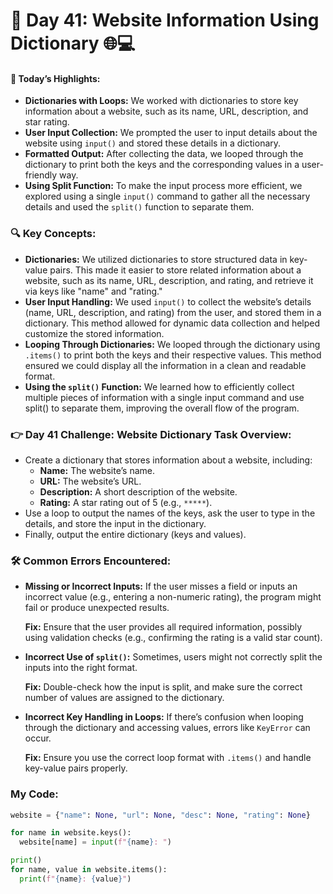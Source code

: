 # 🌟 Day 41: Website Information Using Dictionary 🌐💻

#### 🎊 Today’s Highlights:

* **Dictionaries with Loops:** We worked with dictionaries to store key information about a website, such as its name, URL, description, and star rating.
* **User Input Collection:** We prompted the user to input details about the website using ```input()``` and stored these details in a dictionary.
* **Formatted Output:** After collecting the data, we looped through the dictionary to print both the keys and the corresponding values in a user-friendly way.
* **Using Split Function:** To make the input process more efficient, we explored using a single ```input()``` command to gather all the necessary details and used the ```split()``` function to separate them.

### 🔍 Key Concepts:

* **Dictionaries:** We utilized dictionaries to store structured data in key-value pairs. This made it easier to store related information about a website, such as its name, URL, description, and rating, and retrieve it via keys like "name" and "rating."
* **User Input Handling:** We used ```input()``` to collect the website’s details (name, URL, description, and rating) from the user, and stored them in a dictionary. This method allowed for dynamic data collection and helped customize the stored information.
* **Looping Through Dictionaries:** We looped through the dictionary using ```.items()``` to print both the keys and their respective values. This method ensured we could display all the information in a clean and readable format.
* **Using the ```split()``` Function:** We learned how to efficiently collect multiple pieces of information with a single input command and use split() to separate them, improving the overall flow of the program.

### 👉 Day 41 Challenge: Website Dictionary Task Overview:

* Create a dictionary that stores information about a website, including:
    * **Name:** The website’s name.
    * **URL:** The website’s URL.
    * **Description:** A short description of the website.
    * **Rating:** A star rating out of 5 (e.g., ```*****```).
* Use a loop to output the names of the keys, ask the user to type in the details, and store the input in the dictionary.
* Finally, output the entire dictionary (keys and values).

### 🛠️ Common Errors Encountered:

* **Missing or Incorrect Inputs:** If the user misses a field or inputs an incorrect value (e.g., entering a non-numeric rating), the program might fail or produce unexpected results.

   **Fix:** Ensure that the user provides all required information, possibly using validation checks (e.g., confirming the rating is a valid star count).

* **Incorrect Use of ```split()```:** Sometimes, users might not correctly split the inputs into the right format.

   **Fix:** Double-check how the input is split, and make sure the correct number of values are assigned to the dictionary.

* **Incorrect Key Handling in Loops:** If there’s confusion when looping through the dictionary and accessing values, errors like ```KeyError``` can occur.

   **Fix:** Ensure you use the correct loop format with ```.items()``` and handle key-value pairs properly.

### My Code:
```python
website = {"name": None, "url": None, "desc": None, "rating": None}

for name in website.keys():
  website[name] = input(f"{name}: ")

print()
for name, value in website.items():
  print(f"{name}: {value}")
